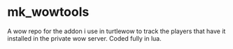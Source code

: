 # mk_wowtools
A wow repo for the addon i use in turtlewow to track the players that have it installed in the private wow server.  Coded fully in lua.
